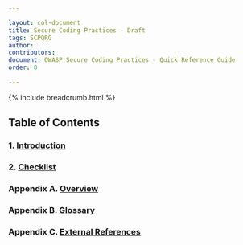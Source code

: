 ```yaml
---

layout: col-document
title: Secure Coding Practices - Draft
tags: SCPQRG
author:
contributors:
document: OWASP Secure Coding Practices - Quick Reference Guide
order: 0

---
```


{% include breadcrumb.html %}
## Table of Contents

### 1. [Introduction](01-introduction/05-introduction.md)

### 2. [Checklist](02-checklist/05-checklist.md)

### Appendix A. [Overview](03-appendices/03-overview.md)

### Appendix B. [Glossary](03-appendices/05-glossary.md)

### Appendix C. [External References](03-appendices/07-references.md)
